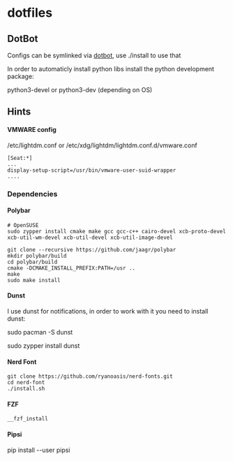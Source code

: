 # dotfiles

## DotBot

  Configs can be symlinked via [dotbot](https://git.io/dotbot), use ./install to use that 

  In order to automaticly install python libs install the python development package:

  python3-devel or python3-dev (depending on OS)

## Hints

#### VMWARE config

/etc/lightdm.conf or /etc/xdg/lightdm/lightdm.conf.d/vmware.conf

	[Seat:*]
	...
	display-setup-script=/usr/bin/vmware-user-suid-wrapper
	....

### Dependencies

#### Polybar
	# OpenSUSE
	sudo zypper install cmake make gcc gcc-c++ cairo-devel xcb-proto-devel xcb-util-wm-devel xcb-util-devel xcb-util-image-devel

	git clone --recursive https://github.com/jaagr/polybar
	mkdir polybar/build
	cd polybar/build
	cmake -DCMAKE_INSTALL_PREFIX:PATH=/usr ..
	make
	sudo make install

#### Dunst

I use dunst for notifications, in order to work with it you need to install dunst:

  sudo pacman -S dunst
  
  sudo zypper install dunst

#### Nerd Font

	git clone https://github.com/ryanoasis/nerd-fonts.git
	cd nerd-font
	./install.sh

#### FZF

	__fzf_install

#### Pipsi
  
  pip install --user pipsi
